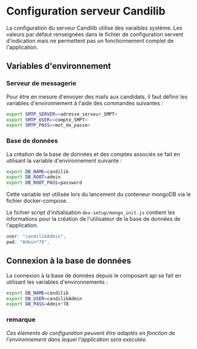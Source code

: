 # Configuration serveur Candilib
La configuration du serveur Candilib utilise des varaibles système. Les valeurs par défaut renseignées dans le fichier de configuration servent d'indication mais ne permettent pas un fonctionnement complet de l'application.

## Variables d'environnement
### Serveur de messagerie
Pour être en mesure d'envoyer des mails aux candidats, il faut définir les variables d'environnement  à l'aide des commandes suivantes :

 ```bash
 export SMTP_SERVER=<adresse_serveur_SMPT>
 export SMTP_USER=<compte_SMPT>
 export SMTP_PASS=<mot_de_passe>
 ```

 ### Base de données
 La création de la base de données et des comptes associés se fait en utilisant la variable d'environnement suivante :


 ```bash
 export DB_NAME=candilib
 export DB_ROOT=admin
 export DB_ROOT_PASS=password
 ```

Cette variable est utilisée lors du lancement du conteneur mongoDB via le fichier docker-compose.

Le fichier script d'initialisation `dev-setup/mongo_init.js` contient les informations pour la création de l'utilisateur de la base de données de l'application.

```js
user: "candilibAdmin",
pwd: "Admin*78",
```

 ## Connexion à la base de données
 La connexion à la base de données depuis le composant api se fait en utilisant les variables d'environnements :
 
 ```bash
 export DB_NAME=candilib
 export DB_USER=candilibAdmin
 export DB_PASS=Admin*78
 ```
### remarque
*Ces éléments de configuration peuvent être adaptés en fonction de l'environnement dans lequel l'application sera exécutée.*